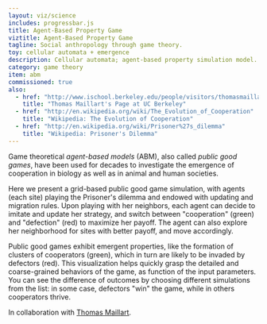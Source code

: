 ```yaml
---
layout: viz/science
includes: progressbar.js
title: Agent-Based Property Game
viztitle: Agent-Based Property Game
tagline: Social anthropology through game theory.
toy: cellular automata + emergence
description: Cellular automata; agent-based property simulation model.
category: game theory
item: abm
commissioned: true
also:
  - href: "http://www.ischool.berkeley.edu/people/visitors/thomasmaillart"
    title: "Thomas Maillart's Page at UC Berkeley"
  - href: "http://en.wikipedia.org/wiki/The_Evolution_of_Cooperation"
    title: "Wikipedia: The Evolution of Cooperation"
  - href: "http://en.wikipedia.org/wiki/Prisoner%27s_dilemma"
    title: "Wikipedia: Prisoner's Dilemma"
---
```

Game theoretical _agent-based models_ (ABM), also called _public good games_, have been used for decades to investigate the emergence of cooperation in biology as well as in animal and human societies.

Here we present a grid-based public good game simulation, with agents (each site) playing the Prisoner's dilemma and endowed with updating and migration rules. Upon playing with her neighbors, each agent can decide to imitate and update her strategy, and switch between "cooperation" (green) and "defection" (red) to maximize her payoff. The agent can also explore her neighborhood for sites with better payoff, and move accordingly.

Public good games exhibit emergent properties, like the formation of clusters of cooperators (green), which in turn are likely to be invaded by defectors (red). This visualization helps quickly grasp the detailed and coarse-grained behaviors of the game, as function of the input parameters. You can see the difference of outcomes by choosing different simulations from the list: in some case, defectors "win" the game, while in others cooperators thrive.

In collaboration with [Thomas Maillart](http://www.ischool.berkeley.edu/people/visitors/thomasmaillart).
